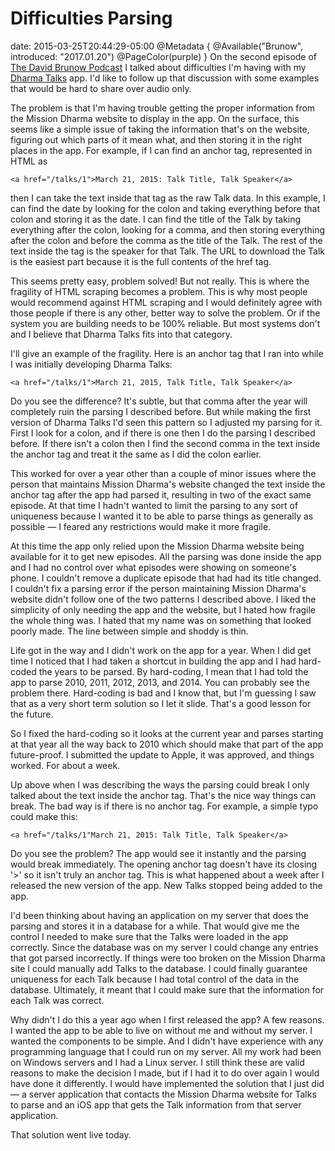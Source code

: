 # Difficulties Parsing
date: 2015-03-25T20:44:29-05:00
@Metadata {
  @Available("Brunow", introduced: "2017.01.20")
  @PageColor(purple)
}
On the second episode of [The David Brunow Podcast](http://brunow.org/podcast) I talked about difficulties I'm having with my [Dharma Talks](https://itunes.apple.com/us/app/dharma-talks/id807331897?mt=8) app. I'd like to follow up that discussion with some examples that would be hard to share over audio only. 

The problem is that I'm having trouble getting the proper information from the Mission Dharma website to display in the app. On the surface, this seems like a simple issue of taking the information that's on the website, figuring out which parts of it mean what, and then storing it in the right places in the app. For example, if I can find an anchor tag, represented in HTML as
     
    <a href="/talks/1">March 21, 2015: Talk Title, Talk Speaker</a>

then I can take the text inside that tag as the raw Talk data. In this example, I can find the date by looking for the colon and taking everything before that colon and storing it as the date. I can find the title of the Talk by taking everything after the colon, looking for a comma, and then storing everything after the colon and before the comma as the title of the Talk. The rest of the text inside the tag is the speaker for that Talk. The URL to download the Talk is the easiest part because it is the full contents of the href tag.

This seems pretty easy, problem solved! But not really. This is where the fragility of HTML scraping becomes a problem. This is why most people would recommend against HTML scraping and I would definitely agree with those people if there is any other, better way to solve the problem. Or if the system you are building needs to be 100% reliable. But most systems don't and I believe that Dharma Talks fits into that category.

I'll give an example of the fragility. Here is an anchor tag that I ran into while I was initially developing Dharma Talks:

    <a href="/talks/1">March 21, 2015, Talk Title, Talk Speaker</a>

Do you see the difference? It's subtle, but that comma after the year will completely ruin the parsing I described before. But while making the first version of Dharma Talks I'd seen this pattern so I adjusted my parsing for it. First I look for a colon, and if there is one then I do the parsing I described before. If there isn't a colon then I find the second comma in the text inside the anchor tag and treat it the same as I did the colon earlier.

This worked for over a year other than a couple of minor issues where the person that maintains Mission Dharma's website changed the text inside the anchor tag after the app had parsed it, resulting in two of the exact same episode. At that time I hadn't wanted to limit the parsing to any sort of uniqueness because I wanted it to be able to parse things as generally as possible &mdash; I feared any restrictions would make it more fragile.

At this time the app only relied upon the Mission Dharma website being available for it to get new episodes. All the parsing was done inside the app and I had no control over what episodes were showing on someone's phone. I couldn't remove a duplicate episode that had had its title changed. I couldn't fix a parsing error if the person maintaining Mission Dharma's website didn't follow one of the two patterns I described above. I liked the simplicity of only needing the app and the website, but I hated how fragile the whole thing was. I hated that my name was on something that looked poorly made. The line between simple and shoddy is thin.

Life got in the way and I didn't work on the app for a year. When I did get time I noticed that I had taken a shortcut in building the app and I had hard-coded the years to be parsed. By hard-coding, I mean that I had told the app to parse 2010, 2011, 2012, 2013, and 2014. You can probably see the problem there. Hard-coding is bad and I know that, but I'm guessing I saw that as a very short term solution so I let it slide. That's a good lesson for the future.

So I fixed the hard-coding so it looks at the current year and parses starting at that year all the way back to 2010 which should make that part of the app future-proof. I submitted the update to Apple, it was approved, and things worked. For about a week.

Up above when I was describing the ways the parsing could break I only talked about the text inside the anchor tag. That's the nice way things can break. The bad way is if there is no anchor tag. For example, a simple typo could make this:

    <a href="/talks/1"March 21, 2015: Talk Title, Talk Speaker</a>

Do you see the problem? The app would see it instantly and the parsing would break immediately. The opening anchor tag doesn't have its closing '>' so it isn't truly an anchor tag. This is what happened about a week after I released the new version of the app. New Talks stopped being added to the app.

I'd been thinking about having an application on my server that does the parsing and stores it in a database for a while. That would give me the control I needed to make sure that the Talks were loaded in the app correctly. Since the database was on my server I could change any entries that got parsed incorrectly. If things were too broken on the Mission Dharma site I could manually add Talks to the database. I could finally guarantee uniqueness for each Talk because I had total control of the data in the database. Ultimately, it meant that I could make sure that the information for each Talk was correct.

Why didn't I do this a year ago when I first released the app? A few reasons. I wanted the app to be able to live on without me and without my server. I wanted the components to be simple. And I didn't have experience with any programming language that I could run on my server. All my work had been on Windows servers and I had a Linux server. I still think these are valid reasons to make the decision I made, but if I had it to do over again I would have done it differently. I would have implemented the solution that I just did &mdash; a server application that contacts the Mission Dharma website for Talks to parse and an iOS app that gets the Talk information from that server application.

That solution went live today.
